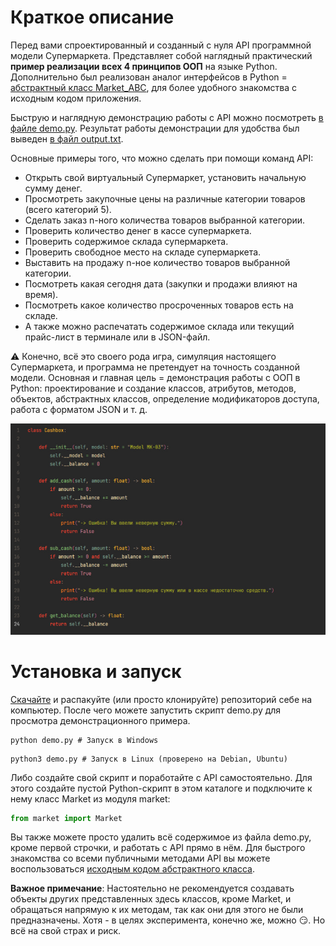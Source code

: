 # Краткое описание

Перед вами спроектированный и созданный с нуля API программной модели Супермаркета. Представляет собой наглядный практический **пример реализации всех 4 принципов ООП** на языке Python. Дополнительно был реализован аналог интерфейсов в Python = [абстрактный класс Market_ABC](https://github.com/sudomango/Python-OOP-Market/blob/main/market_interface.py), для более удобного знакомства с исходным кодом приложения.

Быструю и наглядную демонстрацию работы с API можно посмотреть [в файле demo.py](https://github.com/sudomango/Python-OOP-Market/blob/main/demo.py). Результат работы демонстрации для удобства был выведен [в файл output.txt](https://github.com/sudomango/Python-OOP-Market/blob/main/output.txt).

Основные примеры того, что можно сделать при помощи команд API:

- Открыть свой виртуальный Супермаркет, установить начальную сумму денег.
- Просмотреть закупочные цены на различные категории товаров (всего категорий 5).
- Сделать заказ n-ного количества товаров выбранной категории.
- Проверить количество денег в кассе супермаркета.
- Проверить содержимое склада супермаркета.
- Проверить свободное место на складе супермаркета.
- Выставить на продажу n-ное количество товаров выбранной категории.
- Посмотреть какая сегодня дата (закупки и продажи влияют на время).
- Посмотреть какое количество просроченных товаров есть на складе.
- А также можно распечатать содержимое склада или текущий прайс-лист в терминале или в JSON-файл.

⚠️ Конечно, всё это своего рода игра, симуляция настоящего Супермаркета, и программа не претендует на точность созданной модели. Основная и главная цель = демонстрация работы с ООП в Python: проектирование и создание классов, атрибутов, методов, объектов, абстрактных классов, определение модификаторов доступа, работа с форматом JSON и т. д.

![Source Code Screen](resources/source_code_screen.jpg)

# Установка и запуск

[Скачайте](https://github.com/sudomango/Python-OOP-Market/archive/refs/heads/main.zip) и распакуйте (или просто клонируйте) репозиторий себе на компьютер. После чего можете запустить скрипт demo.py для просмотра демонстрационного примера.

```shell
python demo.py # Запуск в Windows
```

```shell
python3 demo.py # Запуск в Linux (проверено на Debian, Ubuntu)
```


Либо создайте свой скрипт и поработайте с API самостоятельно. Для этого создайте пустой Python-скрипт в этом каталоге и подключите к нему класс Market из модуля market:

```python
from market import Market
```

Вы также можете просто удалить всё содержимое из файла demo.py, кроме первой строчки, и работать с API прямо в нём. Для быстрого знакомства со всеми публичными методами API вы можете воспользоваться [исходным кодом абстрактного класса](https://github.com/sudomango/Python-OOP-Market/blob/main/market_interface.py).

**Важное примечание**: Настоятельно не рекомендуется создавать объекты других представленных здесь классов, кроме Market, и обращаться напрямую к их методам, так как они для этого не были предназначены. Хотя - в целях эксперимента, конечно же, можно 😏. Но всё на свой страх и риск.